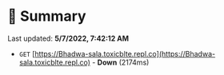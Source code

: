 # 📖 Summary
Last updated: **5/7/2022, 7:42:12 AM**

- `GET` [https://Bhadwa-sala.toxicblte.repl.co](https://Bhadwa-sala.toxicblte.repl.co) - **Down** (2174ms)
